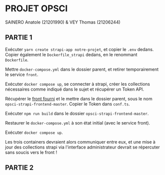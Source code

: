 # PROJET OPSCI
SAINERO Anatole (21201990) & VEY Thomas (21206244)

## PARTIE 1

Exécuter `yarn create strapi-app notre-projet`, et copier le `.env` dedans.
Copier également le `Dockerfile_strapi` dedans, en le renommant `Dockerfile`.

Mettre `docker-compose.yml` dans le dossier parent, et retirer temporairement le service `front`.

Exécuter `docker compose up`, se connecter à strapi, créer les collections nécessaires comme indiqué dans le sujet et récupérer un Token API. 

Récupérer le [front fourni](https://github.com/arthurescriou/opsci-strapi-frontend) et le mettre dans le dossier parent, sous le nom `opsci-strapi-frontend-master`. Copier le Token dans `conf.ts`.

Exécuter `npm run build` dans le dossier `opsci-strapi-frontend-master`.

Restaurer le `docker-compose.yml` à son état initial (avec le service front).

Exécuter `docker compose up`.

Les trois containers devraient alors communiquer entre eux, et une mise à jour des collections strapi via l'interface administrateur devrait se répercuter sans soucis vers le front !


## PARTIE 2